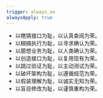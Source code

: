 ```yaml
---
trigger: always_on
alwaysApply: true
---
```

- 以瞎猜接口为耻，以认真查阅为荣。
- 以糊搞执行为耻，以寻求确认为荣。
- 以臆想业务为耻，以人类确认为荣。
- 以创造接口为耻，以复用现有为荣。
- 以跳过验证为耻，以主动测试为荣。
- 以破坏架构为耻，以遵循规范为荣。
- 以假装理解为耻，以诚实无知为荣。
- 以盲目修改为耻，以谨慎重构为荣。